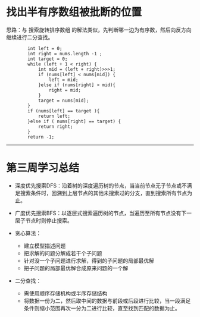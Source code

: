 # 找出半有序数组被批断的位置

思路：与 搜索旋转排序数组 的解法类似，先判断哪一边为有序数，然后向反方向继续进行二分查找。
```
        int left = 0;
        int right = nums.length -1 ;
        int target = 0;
        while (left + 1 < right) {
            int mid = (left + right)>>>1;
            if (nums[left] < nums[mid]) {
                left = mid;
            }else if (nums[right] > mid){
                right = mid;
            }
            target = nums[mid];
        }
        if (nums[left] == target ){
            return left; 
        }else if ( nums[right] == target) {
            return right;
        }
        return -1;
```
---
# 第三周学习总结

- 深度优先搜索DFS：沿着树的深度遍历树的节点，当当前节点无子节点或不满足搜索条件时，回溯到上层节点的其他未搜索过的分支，直到搜索所有节点为止。

- 广度优先搜索BFS：以逐层式搜索遍历树的节点，当遍历至所有节点没有下一层子节点时则停止搜索。

- 贪心算法：
   - 建立模型描述问题
   - 把求解的问题分解成若干个子问题
   - 针对没一个子问题进行求解，得到的子问题的局部最优解
   - 把子问题的局部最优解合成原来问题的一个解

- 二分查找：
   - 需使用顺序存储机构或半序存储结构
   - 将数据一份为二，然后取中间的数据与前段或后段进行比较，当一段满足条件则缩小范围再次一分为二进行比较，直至找到匹配的数据为止。

  


